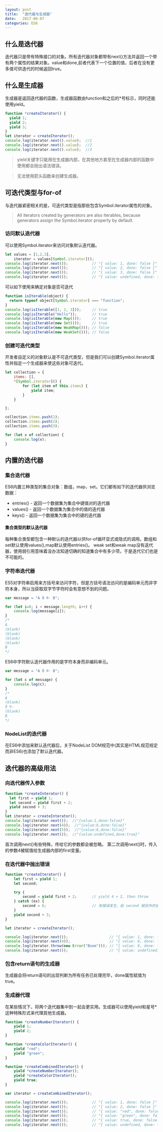 ```yaml
---
layout: post
title:  "迭代器与生成器"
date:   2017-06-07 
categories: ES6
---
```


## 什么是迭代器
迭代器只是带有特殊接口的对象。所有迭代器对象都带有next()方法并返回一个带有两个属性的结果对象。value和done,前者代表下一个位置的值，后者在没有更多值可供迭代的时候返回true。
## 什么是生成器
生成器是返回迭代器的函数，生成器函数由function和之后的*号标示，同时还能使用yield。

```javascript
function *createIterator() {
  yield 1;
  yield 2;
  yield 3;
}
let iterator = createIterator();
console.log(iterator.next().value);  //1
console.log(iterator.next().value);  //2
console.log(iterator.next().value);  //3
```
> yield关键字只能用在生成器内部，在其他地方甚至在生成器内部的函数中使用都会抛出语法错误。

> 无法使用箭头函数来创建生成器。

## 可迭代类型与for-of
与迭代器紧密相关的是，可迭代类型是指那些包含Symbol.iterator属性的对象。

> All iterators created by generators are also iterables, because generators assign the Symbol.iterator property by default.

### 访问默认迭代器
可以使用Symbol.iterator来访问对象默认迭代器。

```javascript
let values = [1,2,3],
    iterator = values[Symbol.iterator]();
console.log(iterator.next());           // "{ value: 1, done: false }"
console.log(iterator.next());           // "{ value: 2, done: false }"
console.log(iterator.next());           // "{ value: 3, done: false }"
console.log(iterator.next());           // "{ value: undefined, done: true }"
```
可以如下使用来确定对象是否可迭代

```javascript
function isIterable(object) {
  return typeof object[Symbol.iterator] === "function";
}
console.log(isIterable([1, 2, 3]));     // true
console.log(isIterable("Hello"));       // true
console.log(isIterable(new Map()));     // true
console.log(isIterable(new Set()));     // true
console.log(isIterable(new WeakMap())); // false
console.log(isIterable(new WeakSet())); // false
```
### 创建可迭代类型
开发者自定义的对象默认是不可迭代类型，但是我们可以创建Symbol.iterator属性并指定一个生成器来使这些对象可迭代。

```javascript
let collection = {
    items: [],
    *[Symbol.iterator]() {
        for (let item of this.items) {
            yield item;
        }
    }

};

collection.items.push(1);
collection.items.push(2);
collection.items.push(3);

for (let x of collection) {
    console.log(x);
}
```

## 内置的迭代器
### 集合迭代器
ES6内置三种类型的集合对象：数组，map，set。它们都有如下的迭代器供浏览数据：

* entries() - 返回一个数据集为集合中键值对的迭代器
* values()  - 返回一个数据集为集合中的值的迭代器
* keys()    - 返回一个数据集为集合中的键的迭代器

#### 集合类型的默认迭代器
每种集合类型都包含一种默认的迭代器以供for-of循环显式或隐式的调用。数组和set默认使用values(),map默认使用entries()。
weak set和weak map没有迭代器，使用弱引用意味着没办法知道切确的知道集合中有多少项，于是迭代它们也是不可能的。

### 字符串迭代器
ES5对字符串启用来方括号来访问字符，但是方括号语法访问的是编码单元而非字符本身，所以当获取双字节字符时会有意想不到的问题。

```javascript
var message = "A ð ®· B";

for (let i=0; i < message.length; i++) {
    console.log(message[i]);
}
/*
A
(blank)
(blank)
(blank)
(blank)
B
*/
```
ES6中字符默认迭代器作用的是字符本身而非编码单元。

```javascript
var message = "A ð ®· B";

for (let c of message) {
    console.log(c);
}
/*
A
(blank)
ð ®·
(blank)
B
*/
```

### NodeList的迭代器
在ES6中添加来默认迭代器后，关于NodeList DOM规范中(其实是HTML规范规定而非ES6)也添加了默认迭代器。

## 迭代器的高级用法

### 向迭代器传入参数

```javascript
function *createInterator() {
  let first = yield 1;
  let second = yield first + 2;
  yield second + 3;
}
let iterator = createInterator();
console.log(iterator.next());  //"{value:1,done:false}"
console.log(iterator.next(4));  //"{value:6,done:false}"
console.log(iterator.next(5));  //"{value:8,done:false}"
console.log(iterator.next());  //"{value:undefined,done:true}"
```
首次调用next()有些特殊，传给它的参数都会被忽略。
第二次调用next()时，传入的参数4被赋值给生成器内部的first变量。

### 在迭代器中抛出错误

```javascript
function *createIterator() {
    let first = yield 1;
    let second;

    try {
        second = yield first + 2;       // yield 4 + 2, then throw
    } catch (ex) {
        second = 6;                     // 有错误发生，给 second 赋另外的值
    }
    yield second + 3;
}

let iterator = createIterator();

console.log(iterator.next());                   // "{ value: 1, done: false }"
console.log(iterator.next(4));                  // "{ value: 6, done: false }"
console.log(iterator.throw(new Error("Boom"))); // "{ value: 9, done: false }"
console.log(iterator.next());                   // "{ value: undefined, done: true }"
```
### 包含return语句的生成器
生成器会将return语句的出现判断为所有任务已处理完毕，done属性赋值为 true。

### 生成器代理
在某些情况下，将两个迭代器集中到一起会更实用。生成器可以使用yield和星号*这种特殊形式来代理其他生成器。

```javascript
function *createNumberIterator() {
    yield 1;
    yield 2;
}

function *createColorIterator() {
    yield "red";
    yield "green";
}

function *createCombinedIterator() {
    yield *createNumberIterator();
    yield *createColorIterator();
    yield true;
}

var iterator = createCombinedIterator();

console.log(iterator.next());           // "{ value: 1, done: false }"
console.log(iterator.next());           // "{ value: 2, done: false }"
console.log(iterator.next());           // "{ value: "red", done: false }"
console.log(iterator.next());           // "{ value: "green", done: false }"
console.log(iterator.next());           // "{ value: true, done: false }"
console.log(iterator.next());           // "{ value: undefined, done: true }"
```